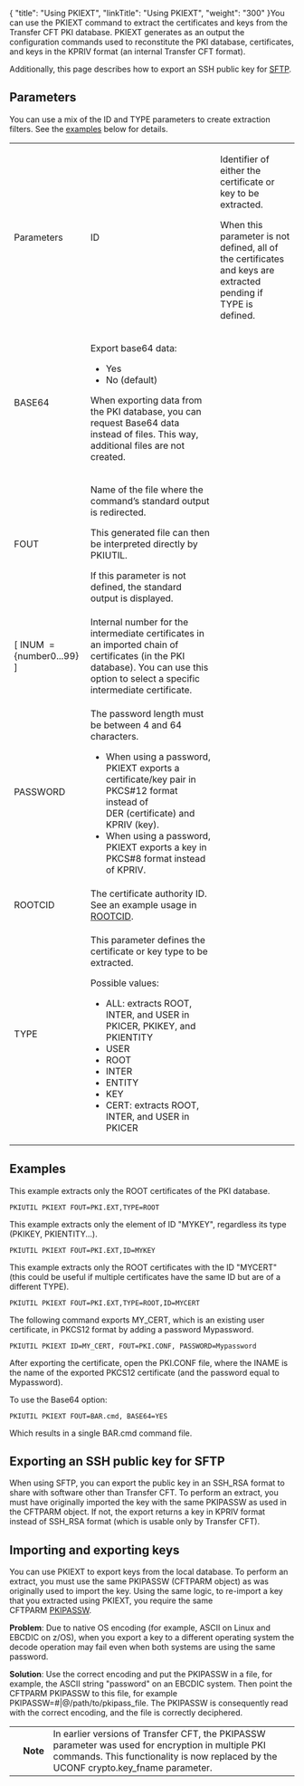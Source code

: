 {
    "title": "Using PKIEXT",
    "linkTitle": "Using PKIEXT",
    "weight": "300"
}You can use the PKIEXT command to extract the certificates and keys from the Transfer CFT PKI database. PKIEXT generates as an output the configuration commands used to reconstitute the PKI database, certificates, and keys in the KPRIV format (an internal Transfer CFT format).

Additionally, this page describes how to export an SSH public key for [SFTP](../../../../protocols_start_here/sftp_intro).

## Parameters

You can use a mix of the ID and TYPE parameters to create extraction filters. See the [examples](#Examples) below for details.

<table>
         
         
         
         
   
   <tbody>
      <tr>
         <td><p>Parameters</p>         </td>
         <td>ID         </td>
         <td><p>Identifier of either the certificate or key to be extracted.</p>
<p>When this parameter is not defined, all of the certificates and keys are extracted pending if TYPE is defined.</p>         </td>
      </tr>
      <tr>
         <td>BASE64         </td>
         <td><p>Export base64 data:</p>
<ul>
<li>Yes</li>
<li>No (default)</li>
</ul>
<p>When exporting data from the PKI database, you can request Base64 data instead of files.
This way, additional files are not created.</p>         </td>
      </tr>
      <tr>
         <td><p>FOUT</p>         </td>
         <td><p>Name of the file where the command’s standard output
is redirected.</p>
<p>This generated file can then be interpreted directly by
PKIUTIL.</p>
<p>If this parameter is not defined, the standard output is displayed.</p>         </td>
      </tr>
      <tr>
         <td>[ INUM  = {number0...99} ]         </td>
         <td>Internal number for the intermediate certificates in an imported chain of certificates (in the PKI database). You can use this option to select a specific intermediate certificate.         </td>
      </tr>
      <tr>
         <td>PASSWORD         </td>
         <td><p>The password length must be between 4 and 64 characters.</p>
<ul>
<li>When using a password, PKIEXT exports a certificate/key pair in PKCS#12 format instead of DER (certificate) and KPRIV (key).</li>
<li>When using a password, PKIEXT exports a key in PKCS#8 format instead of KPRIV.</li>
</ul>         </td>
      </tr>
      <tr>
         <td>ROOTCID         </td>
         <td>The certificate authority ID. See an example usage in <a href="../../../../c_intro_userinterfaces/command_summary/parameter_intro/rootcid">ROOTCID</a>.         </td>
      </tr>
      <tr>
         <td>TYPE         </td>
         <td><p>This parameter defines the certificate or key type to be extracted.</p>
<p>Possible values:</p>
<ul>
<li>ALL: extracts ROOT, INTER, and USER in PKICER, PKIKEY, and PKIENTITY</li>
<li>USER</li>
<li>ROOT</li>
<li>INTER</li>
<li>ENTITY</li>
<li>KEY</li>
<li>CERT: extracts ROOT, INTER, and USER in PKICER</li>
</ul>         </td>
      </tr>
   </tbody>
</table>

<span id="Examples"></span>

## Examples

This example extracts only the ROOT certificates of the PKI database.


    PKIUTIL PKIEXT FOUT=PKI.EXT,TYPE=ROOT

This example extracts only the element of ID "MYKEY", regardless its type (PKIKEY, PKIENTITY...).


    PKIUTIL PKIEXT FOUT=PKI.EXT,ID=MYKEY

This example extracts only the ROOT certificates with the ID "MYCERT" (this could be useful if multiple certificates have the same ID but are of a different TYPE).


    PKIUTIL PKIEXT FOUT=PKI.EXT,TYPE=ROOT,ID=MYCERT

The following command exports <span class="code">MY\_CERT</span>, which is an existing user certificate, in PKCS12 format by adding a password <span class="code">Mypassword</span>.


    PKIUTIL PKIEXT ID=MY_CERT, FOUT=PKI.CONF, PASSWORD=Mypassword

After exporting the certificate, open the<span class="code"> PKI.CONF</span> file, where the INAME is the name of the exported PKCS12 certificate (and the password equal to <span class="code">Mypassword</span>).

To use the Base64 option:


    PKIUTIL PKIEXT FOUT=BAR.cmd, BASE64=YES

Which results in a single <span class="code">BAR.cmd</span> command file.

## Exporting an SSH public key for SFTP

When using SFTP, you can export the public key in an SSH\_RSA format to share with software other than Transfer CFT. To perform an extract, you must have originally imported the key with the same PKIPASSW as used in the CFTPARM object. If not, the export returns a key in KPRIV format instead of SSH\_RSA format (which is usable only by Transfer CFT).

## Importing and exporting keys

You can use PKIEXT to export keys from the local database. To perform an extract, you must use the same PKIPASSW (CFTPARM object) as was originally used to import the key. Using the same logic, to re-import a key that you extracted using PKIEXT, you require the same CFTPARM [PKIPASSW](../../../../c_intro_userinterfaces/command_summary/parameter_intro/pkipassw).

<span class="autonumber">**Problem**: </span>Due to native OS encoding (for example, ASCII on Linux and EBCDIC on z/OS), when you export a key to a different operating system the decode operation may fail even when both systems are using the same password.

<span class="autonumber">**Solution**: </span>Use the correct encoding and put the PKIPASSW in a file, for example, the ASCII string "<span class="code">password</span>" on an EBCDIC system. Then point the CFTPARM PKIPASSW to this file, for example<span class="code"> PKIPASSW=#|@/path/to/pkipass\_file</span>. The PKIPASSW is consequently read with the correct encoding, and the file is correctly deciphered.

<table>
   <tbody>
      <tr>
         <td>         </td>
         <td><span><strong>Note</strong></span>         </td>
         <td>In earlier versions of <span class="mc-variable suite_variables.TransferCFTName variable">Transfer CFT</span>, the PKIPASSW parameter was used for encryption in multiple PKI commands. This functionality is now replaced by the UCONF <span class="code">crypto.key_fname</span> parameter.         </td>
      </tr>
   </tbody>
</table>
